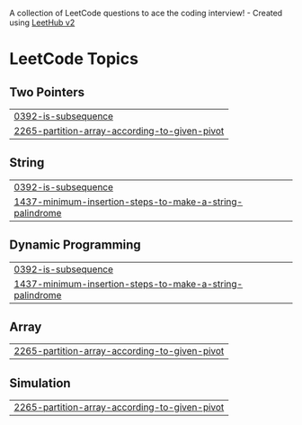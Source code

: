 A collection of LeetCode questions to ace the coding interview! - Created using [LeetHub v2](https://github.com/arunbhardwaj/LeetHub-2.0)
<!---LeetCode Topics Start-->
# LeetCode Topics
## Two Pointers
|  |
| ------- |
| [0392-is-subsequence](https://github.com/tamim36/Leetcode-Solutions/tree/master/0392-is-subsequence) |
| [2265-partition-array-according-to-given-pivot](https://github.com/tamim36/Leetcode-Solutions/tree/master/2265-partition-array-according-to-given-pivot) |
## String
|  |
| ------- |
| [0392-is-subsequence](https://github.com/tamim36/Leetcode-Solutions/tree/master/0392-is-subsequence) |
| [1437-minimum-insertion-steps-to-make-a-string-palindrome](https://github.com/tamim36/Leetcode-Solutions/tree/master/1437-minimum-insertion-steps-to-make-a-string-palindrome) |
## Dynamic Programming
|  |
| ------- |
| [0392-is-subsequence](https://github.com/tamim36/Leetcode-Solutions/tree/master/0392-is-subsequence) |
| [1437-minimum-insertion-steps-to-make-a-string-palindrome](https://github.com/tamim36/Leetcode-Solutions/tree/master/1437-minimum-insertion-steps-to-make-a-string-palindrome) |
## Array
|  |
| ------- |
| [2265-partition-array-according-to-given-pivot](https://github.com/tamim36/Leetcode-Solutions/tree/master/2265-partition-array-according-to-given-pivot) |
## Simulation
|  |
| ------- |
| [2265-partition-array-according-to-given-pivot](https://github.com/tamim36/Leetcode-Solutions/tree/master/2265-partition-array-according-to-given-pivot) |
<!---LeetCode Topics End-->